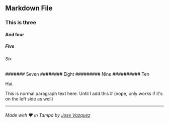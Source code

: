 ## Markdown File
### This is three
#### And four
##### Five
###### Six
####### Seven
######## Eight
######### Nine
########## Ten

Hai.

This is normal paragraph text here. Until I add this # (nope, only works if it's on the left side as well)
***
###### Made with &hearts; in Tampa by <a href="https://twitter.com/jdotvazquez" target="_blank">Jose Vazquez</a>
